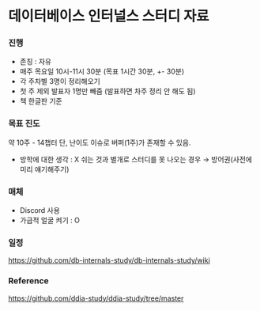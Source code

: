 # 데이터베이스 인터널스 스터디 자료

### 진행
- 존칭 : 자유
- 매주 목요일 10시-11시 30분 (목표 1시간 30분, +- 30분)
- 각 주차별 3명이 정리해오기
- 첫 주 제외 발표자 1명만 빼줌 (발표하면 차주 정리 안 해도 됨)
- 책 한글판 기준

### 목표 진도
약 10주 - 14챕터
단, 난이도 이슈로 버퍼(1주)가 존재할 수 있음.

- 방학에 대한 생각 : X
쉬는 것과 별개로 스터디를 못 나오는 경우 → 방어권(사전에 미리 얘기해주기)

### 매체
- Discord 사용
- 가급적 얼굴 켜기 : O

### 일정
https://github.com/db-internals-study/db-internals-study/wiki

### Reference
https://github.com/ddia-study/ddia-study/tree/master
